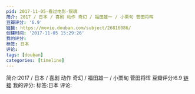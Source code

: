 ```yaml
---
pid: 2017-11-05-看过电影-银魂
简介: 2017 / 日本 / 喜剧 动作 奇幻 / 福田雄一 / 小栗旬 菅田将晖
豆瓣评分: '6.9'
链接: https://movie.douban.com/subject/26816086/
创建时间: '2017-11-05 15:29:26'
我的评分:
标签: 日本
评论:
tags: [douban]
categories: [timeline]
---
```

简介:2017 / 日本 / 喜剧 动作 奇幻 / 福田雄一 / 小栗旬 菅田将晖
豆瓣评分:6.9
[链接](https://movie.douban.com/subject/26816086/)
我的评分:
标签:日本
评论:
